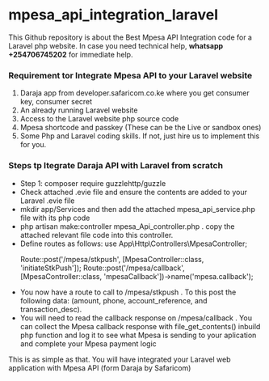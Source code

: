 # mpesa_api_integration_laravel
This Github repository is about the Best Mpesa API Integration code for a Laravel php website.
In case you need technical help, <b>whatsapp +254706745202</b> for immediate help.
<h3>Requirement tor Integrate Mpesa API to your Laravel website</h3>
<ol>
<li>Daraja app from developer.safaricom.co.ke where you get consumer key, consumer secret</li>
<li>An already running Laravel website</li>
<li>Access to the Laravel website php source code</li>
<li>Mpesa shortcode and passkey (These can be the Live or sandbox ones)</li>
<li>Some Php and Laravel coding skills. If not, just hire us to implement this for you. </li>
  
</ol>

<h3>Steps tp Itegrate Daraja API with Laravel from scratch</h3>

<ul>
  <li>Step 1: composer require guzzlehttp/guzzle
</li>
  <li>Check attached .evie file and ensure the contents are added to your Laravel .evie file</li>
  <li>mkdir app/Services and then add the attached mpesa_api_service.php file with its php code</li>
  <li>php artisan make:controller mpesa_Api_controller.php . copy the attached relevant file code into this controller.
</li>
  <li>Define routes as follows: use App\Http\Controllers\MpesaController;

Route::post('/mpesa/stkpush', [MpesaController::class, 'initiateStkPush']);
Route::post('/mpesa/callback', [MpesaController::class, 'mpesaCallback'])->name('mpesa.callback');
</li>

<li>You now have a route to call to /mpesa/stkpush . To this post the following data: (amount, phone, account_reference, and transaction_desc).</li>
<li>You will need to read the callback response on /mpesa/callback  . You can collect the Mpesa callback response with file_get_contents() inbuild php function and log it to see what Mpesa is sending to your aplication and complete your Mpesa payment logic</li>
</ul>

<p>This is as simple as that. You will have integrated your Laravel web application with Mpesa API (form Daraja by Safaricom)</p>
